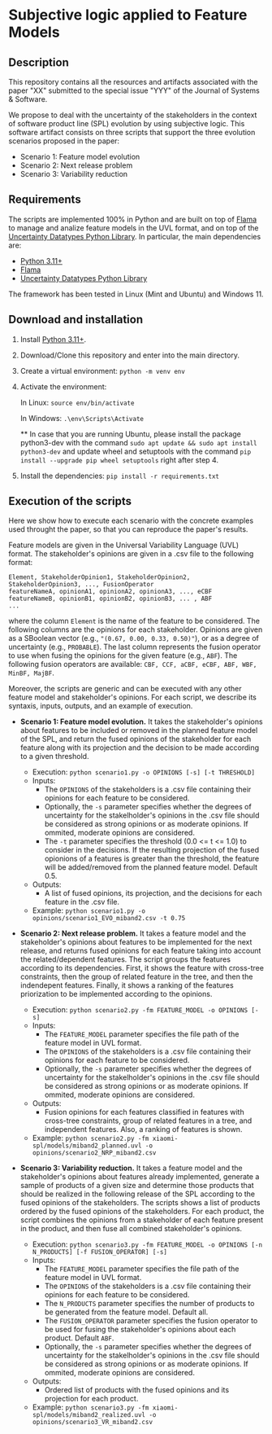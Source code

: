 # Subjective logic applied to Feature Models

## Description
This repository contains all the resources and artifacts associated with the paper "XX" submitted to the special issue "YYY" of the Journal of Systems & Software.

We propose to deal with the uncertainty of the stakeholders in the context of software product line (SPL) evolution by using subjective logic.
This software artifact consists on three scripts that support the three evolution scenarios proposed in the paper:
- Scenario 1: Feature model evolution
- Scenario 2: Next release problem
- Scenario 3: Variability reduction


## Requirements
The scripts are implemented 100% in Python and are built on top of [Flama](https://flamapy.github.io/) to manage and analize feature models in the UVL format, and on top of the [Uncertainty Datatypes Python Library](https://github.com/atenearesearchgroup/uncertainty-datatypes-python/blob/master/docs/UserGuide.md).
In particular, the main dependencies are:

- [Python 3.11+](https://www.python.org/)
- [Flama](https://flamapy.github.io/)
- [Uncertainty Datatypes Python Library](https://github.com/atenearesearchgroup/uncertainty-datatypes-python/blob/master/docs/UserGuide.md)

The framework has been tested in Linux (Mint and Ubuntu) and Windows 11.

## Download and installation
1. Install [Python 3.11+](https://www.python.org/). 
2. Download/Clone this repository and enter into the main directory.
3. Create a virtual environment: `python -m venv env`
4. Activate the environment: 
   
   In Linux: `source env/bin/activate`

   In Windows: `.\env\Scripts\Activate`

   ** In case that you are running Ubuntu, please install the package python3-dev with the command `sudo apt update && sudo apt install python3-dev` and update wheel and setuptools with the command `pip  install --upgrade pip wheel setuptools` right after step 4.
   
5. Install the dependencies: `pip install -r requirements.txt`
   
## Execution of the scripts
Here we show how to execute each scenario with the concrete examples used throught the paper, so that you can reproduce the paper's results. 

Feature models are given in the Universal Variability Language (UVL) format.
The stakeholder's opinions are given in a .csv file to the following format:
```
Element, StakeholderOpinion1, StakeholderOpinion2, StakeholderOpinion3, ..., FusionOperator
featureNameA, opinionA1, opinionA2, opinionA3, ..., eCBF
featureNameB, opinionB1, opinionB2, opinionB3, ... , ABF
...
```
where the column `Element` is the name of the feature to be considered. The following columns are the opinions for each stakeholder. Opinions are given as a SBoolean vector (e.g., `"(0.67, 0.00, 0.33, 0.50)"`), or as a degree of uncertainty (e.g., `PROBABLE`). The last column represents the fusion operator to use when fusing the opinions for the given feature (e.g., `ABF`). The following fusion operators are available: `CBF, CCF, aCBF, eCBF, ABF, WBF, MinBF, MajBF`.

Moreover, the scripts are generic and can be executed with any other feature model and stakeholder's opinions.
For each script, we describe its syntaxis, inputs, outputs, and an example of execution.

- **Scenario 1: Feature model evolution.** It takes the stakeholder's opinions about features to be included or removed in the planned feature model of the SPL, and return the fused opinions of the stakeholder for each feature along with its projection and the decision to be made according to a given threshold.
  
  - Execution: `python scenario1.py -o OPINIONS [-s] [-t THRESHOLD]`
  - Inputs: 
    - The `OPINIONS` of the stakeholders is a .csv file containing their opinions for each feature to be considered.
    - Optionally, the `-s` parameter specifies whether the degrees of uncertainty for the stakelholder's opinions in the .csv file should be considered as strong opinions or as moderate opinions. If ommited, moderate opinions are considered.
    - The `-t` parameter specifies the threshold (0.0 <= t <= 1.0) to consider in the decisions. If the resulting projection of the fused opionions of a features is greater than the threshold, the feature will be added/removed from the planned feature model. Default 0.5.
  - Outputs:
    - A list of fused opinions, its projection, and the decisions for each feature in the .csv file.
  - Example: `python scenario1.py -o opinions/scenario1_EVO_miband2.csv -t 0.75`

- **Scenario 2: Next release problem.** It takes a feature model and the stakeholder's opinions about features to be implemented for the next release, and returns fused opinions for each feature taking into account the related/dependent features. The script groups the features according to its dependencies. First, it shows the feature with cross-tree constraints, then the group of related feature in the tree, and then the indendepent features. Finally, it shows a ranking of the features priorization to be implemented according to the opinions.
  
  - Execution: `python scenario2.py -fm FEATURE_MODEL -o OPINIONS [-s]`
  - Inputs: 
    - The `FEATURE_MODEL` parameter specifies the file path of the feature model in UVL format.
    - The `OPINIONS` of the stakeholders is a .csv file containing their opinions for each feature to be considered.
    - Optionally, the `-s` parameter specifies whether the degrees of uncertainty for the stakelholder's opinions in the .csv file should be considered as strong opinions or as moderate opinions. If ommited, moderate opinions are considered.
  - Outputs:
    - Fusion opinions for each features classified in features with cross-tree constraints, group of related features in a tree, and independent features. Also, a ranking of features is shown.
  - Example: `python scenario2.py -fm xiaomi-spl/models/miband2_planned.uvl -o opinions/scenario2_NRP_miband2.csv`

- **Scenario 3: Variability reduction.** It takes a feature model and the stakeholder's opinions about features already implemented, generate a sample of products of a given size and determine those products that should be realized in the following release of the SPL according to the fused opinions of the stakeholders. The scripts shows a list of products ordered by the fused opinions of the stakeholders. For each product, the script combines the opinions from a stakeholder of each feature present in the product, and then fuse all combined stakeholder's opinions.
  
  - Execution: `python scenario3.py -fm FEATURE_MODEL -o OPINIONS [-n N_PRODUCTS] [-f FUSION_OPERATOR] [-s]`
  - Inputs: 
    - The `FEATURE_MODEL` parameter specifies the file path of the feature model in UVL format.
    - The `OPINIONS` of the stakeholders is a .csv file containing their opinions for each feature to be considered.
    - The `N_PRODUCTS` parameter specifies the number of products to be generated from the feature model. Default all.
    - The `FUSION_OPERATOR` parameter specifies the fusion operator to be used for fusing the stakeholder's opinions about each product. Default `ABF`. 
    - Optionally, the `-s` parameter specifies whether the degrees of uncertainty for the stakelholder's opinions in the .csv file should be considered as strong opinions or as moderate opinions. If ommited, moderate opinions are considered.
  - Outputs:
    - Ordered list of products with the fused opinions and its projection for each product.
  - Example: `python scenario3.py -fm xiaomi-spl/models/miband2_realized.uvl -o opinions/scenario3_VR_miband2.csv`

